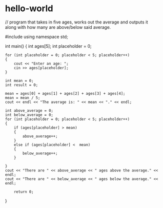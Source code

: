 # hello-world

// program that takes in five ages, works out the average and outputs it along with how many are above/below said average.

#include <iostream>
using namespace std;

int main()
{
	int ages[5];
	int placeholder = 0;

	for (int placeholder = 0; placeholder < 5; placeholder++)
	{
		cout << "Enter an age: ";
		cin >> ages[placeholder];
	}

	int mean = 0;
	int result = 0;

	mean = ages[0] + ages[1] + ages[2] + ages[3] + ages[4];
	mean = mean / 5;
	cout << endl << "The average is: " << mean << "." << endl;

	int above_average = 0;
	int below_average = 0;
	for (int placeholder = 0; placeholder < 5; placeholder++)
	{
		if (ages[placeholder] > mean)
		{
			above_average++;
		}
		else if (ages[placeholder] <  mean)
		{
			below_average++;
		}
		
	}
	cout << "There are " << above_average << " ages above the average." << endl;
	cout << "There are " << below_average << " ages below the average." << endl;

		return 0;
}